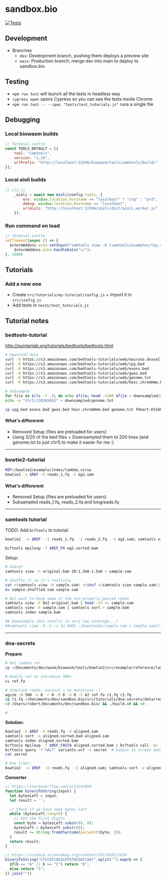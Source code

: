 # sandbox.bio

[![Tests](https://github.com/robertaboukhalil/sandbox.bio/actions/workflows/tests.yml/badge.svg)](https://github.com/robertaboukhalil/sandbox.bio/actions/workflows/tests.yml)

## Development

* Branches
  * `dev`: Development branch, pushing there deploys a preview site
  * `main`: Production branch; merge dev into main to deploy to sandbox.bio

## Testing

* `npm run test` will launch all the tests in headless way
* `cypress open` opens Cypress so you can see the tests inside Chrome
* `npm run test -- --spec "tests/test_tutorials.js"` runs a single file

## Debugging

### Local biowasm builds

```javascript
// Terminal.svelte
const TOOLS_DEFAULT = [{
	tool: "samtools",
	version: "1.10",
	urlPrefix: "http://localhost:12346/biowasm/tools/samtools/build/"
}];
```

### Local aioli builds

```javascript
// cli.js
	_aioli = await new Aioli(config.tools, {
		env: window.location.hostname == "localhost" ? "stg" : "prd",
		debug: window.location.hostname == "localhost",
		urlAioli: "http://localhost:12346/aioli/dist/aioli.worker.js"
	});
```

### Run command on load

```javascript
// Terminal.svelte
setTimeout(async () => {
  $xtermAddons.echo.setInput("samtools view -b /samtools/examples/toy.sam > bad.bam; samtools quickcheck bad.bam");
	$xtermAddons.echo.handleData("\r");
}, 1000)
```


## Tutorials

### Add a new one

* Create `src/tutorials/my-tutorial/config.js` + import it in `src/config.js`
* Add tests in `tests/test_tutorials.js`


## Tutorial notes

### bedtools-tutorial

http://quinlanlab.org/tutorials/bedtools/bedtools.html

```bash
# Download data
curl -O https://s3.amazonaws.com/bedtools-tutorials/web/maurano.dnaseI.tgz
curl -O https://s3.amazonaws.com/bedtools-tutorials/web/cpg.bed
curl -O https://s3.amazonaws.com/bedtools-tutorials/web/exons.bed
curl -O https://s3.amazonaws.com/bedtools-tutorials/web/gwas.bed
curl -O https://s3.amazonaws.com/bedtools-tutorials/web/genome.txt
curl -O https://s3.amazonaws.com/bedtools-tutorials/web/hesc.chromHmm.bed

# Subsample
for file in $(ls -f .); do echo $file; head -n200 $file > downsampled/$file; done
echo -e "chr1\t30365652" > downsampled/genome.txt

cp cpg.bed exons.bed gwas.bed hesc.chromHmm.bed genome.txt fHeart-DS16621.hotspot.twopass.fdr0.05.merge.bed fHeart-DS15839.hotspot.twopass.fdr0.05.merge.bed fSkin_fibro_bicep_R-DS19745.hg19.hotspot.twopass.fdr0.05.merge.bed ../../tutorials/1-intro-to-bedtools/data
```

#### What's differerent
* Removed Setup (files are preloaded for users)
* Using 3/20 of the bed files + Downsampled them to 200 lines (and genome.txt to just chr1) to make it easier for me :)

---

### bowtie2-tutorial

```bash
REF=/bowtie2/example/index/lambda_virus
bowtie2 -x $REF -U reads_1.fq -S eg1.sam
```

#### What's differerent
* Removed Setup (files are preloaded for users)
* Subsampled reads_1.fq, reads_2.fq and longreads.fq

---

### samtools tutorial

TODO: Add `bcftools` to tutorial:

```bash
bowtie2  -x $REF  -1 reads_1.fq  -2 reads_2.fq  -S eg2.sam; samtools view eg2.sam -o eg2.bam; samtools sort eg2.sam -o eg2.sorted.bam

bcftools mpileup -f $REF_FA eg2.sorted.bam
```

Setup:

```bash
# Subset
samtools view -h original.bam 20:1.3e6-1.5e6 > sample.sam

# Shuffle it so it's realistic
cat <(samtools view -H sample.sam) <(shuf <(samtools view sample.sam)) > sample.shuffled.sam
mv sample.shuffled.sam sample.sam

# But want to keep some of the non-properly-paired reads
samtools view -F 0x2 original.bam | head -n5 >> sample.sam
samtools view -b sample.sam | samtools sort > sample.bam
samtools index sample.bam

## Downsample (but results in very low coverage...)
##samtools view -h -S -s 42.0001 ~/Downloads/sample.sam > sample.small.sam
```

---

### dna-secrets

**Prepare**:

```bash
# Get lambda ref
cp ~/Documents/dev/wasm/biowasm/tools/bowtie2/src/example/reference/lambda_virus.fa ref.fa

# Modify ref to introduce SNPs
vi ref.fa

# Simulate reads; easiest = no mutations :)
wgsim -N 500 -e 0 -r 0 -R 0 -X 0 -S 42 ref.fa r1.fq r2.fq
cp r1.fq ~/Documents/dev/sandbox.bio/src/tutorials/dna-secrets/data/reads.fq
cd /Users/robert/Documents/dev/sandbox.bio/ && ./build.sh && cd -

# 
```

**Solution**:

```bash
bowtie2 -x $REF -U reads.fq -S aligned.sam
samtools sort -o aligned.sorted.bam aligned.sam
samtools index aligned.sorted.bam
bcftools mpileup -f $REF_FASTA aligned.sorted.bam | bcftools call -mv - > variants.vcf
bcftools query -f'%ALT' variants.vcf -o secret  # output to screen doesnt work because not flushed
cat secret

# One liner:
bowtie2  -x $REF  -U reads.fq  -S aligned.sam; samtools sort -o aligned.sorted.bam aligned.sam; samtools index aligned.sorted.bam; bcftools mpileup -f $REF_FASTA -o variants.vcf aligned.sorted.bam; bcftools call -mv -Ob -o variants.bcf variants.vcf; bcftools query -f'%ALT' variants.bcf -o secret; cat secret
```

**Converter**

```js
// https://stackoverflow.com/a/53247859
function binaryToString(input) {
  let bytesLeft = input;
  let result = '';

  // Check if we have some bytes left
  while (bytesLeft.length) {
    // Get the first digits
    const byte = bytesLeft.substr(0, 8);
    bytesLeft = bytesLeft.substr(8);
    result += String.fromCharCode(parseInt(byte, 2));
  }
  return result;
}

// https://science.sciencemag.org/content/337/6102/1628
binaryToString("CTCCATCACGCATGTACGACCAAT".split("").map(b => {
  if(b == "A" || b == "C") return "0";
  else return "1";
}).join(""))
```
